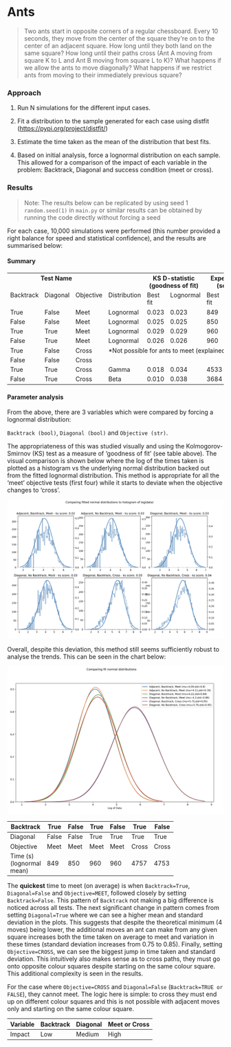 # Ants
> Two ants start in opposite corners of a regular chessboard. Every 10 seconds, they move from the center of the square they're on to the center of an adjacent square. How long until they both land on the same square? How long until their paths cross (Ant A moving from square K to L and Ant B moving from square L to K)? What happens if we allow the ants to move diagonally? What happens if we restrict ants from moving to their immediately previous square?

### **Approach**

1) Run N simulations for the different input cases.

2) Fit a distribution to the sample generated for each case using distfit (https://pypi.org/project/distfit/)

3) Estimate the time taken as the mean of the distribution that best fits.

4) Based on initial analysis, force a lognormal distribution on each sample. This allowed for a comparison of the impact of each variable in the problem: Backtrack, Diagonal and success condition (meet or cross).

### **Results**

>Note: The results below can be replicated by using seed 1 `random.seed(1)` in `main.py` or similar results can be obtained by running the code directly without forcing a seed

For each case, 10,000 simulations were performed (this number provided a right balance for speed and statistical confidence), and the results are summarised below:

#### **Summary**
<table><tr><th colspan="3" valign="top">Test Name</th><th valign="top"></th><th colspan="2" valign="top">KS D-statistic (goodness of fit)</th><th colspan="2" valign="top">Expected time (seconds)</th></tr>
<tr><td valign="top">Backtrack</td><td valign="top">Diagonal</td><td valign="top">Objective</td><td valign="top">Distribution</td><td valign="top">Best fit</td><td valign="top">Lognormal</td><td valign="top">Best fit</td><td valign="top">lognormal</td></tr>
<tr><td valign="top">True</td><td valign="top">False</td><td valign="top">Meet</td><td valign="top">Lognormal</td><td valign="top">0.023</td><td valign="top">0.023</td><td valign="top">849</td><td valign="top">849</td></tr>
<tr><td valign="top">False</td><td valign="top">False</td><td valign="top">Meet</td><td valign="top">Lognormal</td><td valign="top">0.025</td><td valign="top">0.025</td><td valign="top">850</td><td valign="top">850</td></tr>
<tr><td valign="top">True</td><td valign="top">True</td><td valign="top">Meet</td><td valign="top">Lognormal</td><td valign="top">0.029</td><td valign="top">0.029</td><td valign="top">960</td><td valign="top">960</td></tr>
<tr><td valign="top">False</td><td valign="top">True</td><td valign="top">Meet</td><td valign="top">Lognormal</td><td valign="top">0.026</td><td valign="top">0.026</td><td valign="top">960</td><td valign="top">960</td></tr>
<tr><td valign="top">True</td><td valign="top">False</td><td valign="top">Cross</td><td colspan="5" rowspan="2" valign="top">*Not possible for ants to meet (explained below)</td></tr>
<tr><td valign="top">False</td><td valign="top">False</td><td valign="top">Cross</td></tr>
<tr><td valign="top">True</td><td valign="top">True</td><td valign="top">Cross</td><td valign="top">Gamma</td><td valign="top">0.018</td><td valign="top">0.034</td><td valign="top">4533</td><td valign="top">4757</td></tr>
<tr><td valign="top">False</td><td valign="top">True</td><td valign="top">Cross</td><td valign="top">Beta</td><td valign="top">0.010</td><td valign="top">0.038</td><td valign="top">3684</td><td valign="top">4753</td></tr>
</table>

#### **Parameter analysis**

From the above, there are 3 variables which were compared by forcing a lognormal distribution: 

`Backtrack (bool)`, `Diagonal (bool)` and `Objective (str)`. 

The appropriateness of this was studied visually and using the Kolmogorov-Smirnov (KS) test as a measure of ‘goodness of fit’ (see table above). The visual comparison is shown below where the log of the times taken is plotted as a histogram vs the underlying normal distribution backed out from the fitted lognormal distribution. This method is appropriate for all the ‘meet’ objective tests (first four) while it starts to deviate when the objective changes to ‘cross’.

![image info](./imgs/lognormal_fits.png)

Overall, despite this deviation, this method still seems sufficiently robust to analyse the trends. This can be seen in the chart below:

![image info](./imgs/lognormal_comparison.png)

<table><thead><tr><th>Backtrack</th><th>True</th><th>False</th><th>True</th><th>False</th><th>True</th><th>False</th></tr></thead><tbody><tr><td>Diagonal</td><td>False</td><td>False</td><td>True</td><td>True</td><td>True</td><td>True</td></tr><tr><td>Objective</td><td>Meet</td><td>Meet</td><td>Meet</td><td>Meet</td><td>Cross</td><td>Cross</td></tr><tr><td>Time (s)<br>(lognormal <br>mean)</td><td>849</td><td>850</td><td>960</td><td>960</td><td>4757</td><td>4753</td></tr></tbody></table>

The **quickest** time to meet (on average) is when `Backtrack=True`, `Diagonal=False` and `Objective=MEET`, followed closely by setting `Backtrack=False`. This pattern of `Backtrack` not making a big difference is noticed across all tests. The next significant change in pattern comes from setting `Diagonal=True` where we can see a higher mean and standard deviation in the plots. This suggests that despite the theoretical minimum (4 moves) being lower, the additional moves an ant can make from any given square increases both the time taken on average to meet and variation in these times (standard deviation increases from 0.75 to 0.85). Finally, setting `Objective=CROSS`, we can see the biggest jump in time taken and standard deviation. This intuitively also makes sense as to cross paths, they must go onto opposite colour squares despite starting on the same colour square. This additional complexity is seen in the results.

For the case where `Objective=CROSS` and `Diagonal=False` (`Backtrack=TRUE or FALSE`), they cannot meet. The logic here is simple: to cross they must end up on different colour squares and this is not possible with adjacent moves only and starting on the same colour square. 


|Variable|Backtrack|Diagonal|Meet or Cross|
| :- | :- | :- | :- |
|Impact|Low|Medium|High|
